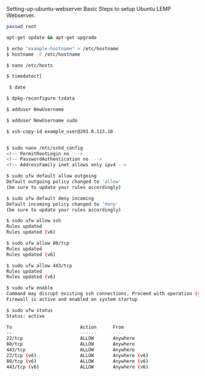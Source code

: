 Setting-up-ubuntu-webserver
Basic Steps to setup Ubuntu LEMP Webserver. 

<!-- //setting strong root password -->

```bash
passwd root
```

<!-- add superstrongpassword. -->


<!-- update upgrade server -->
```bash
apt-get update && apt-get upgrade
```


<!-- set hostname: -->

```bash
$ echo "example-hostname" > /etc/hostname
$ hostname -F /etc/hostname
```


<!-- //Edit /etc/hosts to add hostnames -->
```bash
$ nano /etc/hosts
```


<!-- check timezone -->

```bash
$ timedatectl
```


<!-- check time -->

```bash
 $ date
```


<!-- Set TimeZone -->

```bash
$ dpkg-reconfigure tzdata
```



<!-- add new user -->

```bash
$ adduser NewUsername
```

<!-- add superstrongpassword -->


<!-- add user to sudoers -->

```bash
$ adduser NewUsername sudo
```

<!-- add sshkey to webserver -->


```bash
$ ssh-copy-id example_user@203.0.113.10

```


<!-- disable root login -->

```bash

$ sudo nano /etc/sshd_config
<!-- PermitRootLogin no  -->
<!-- PasswordAuthentication no  -->
<!-- AddressFamily inet allows only ipv4 -->
```





<!-- restart sshd -->

<!-- Setting up firewall -->

```bash
$ sudo ufw default allow outgoing
Default outgoing policy changed to 'allow'
(be sure to update your rules accordingly)
```


```bash
$ sudo ufw default deny incoming
Default incoming policy changed to 'deny'
(be sure to update your rules accordingly)
```

```bash
$ sudo ufw allow ssh
Rules updated
Rules updated (v6)

$ sudo ufw allow 80/tcp
Rules updated
Rules updated (v6)

$ sudo ufw allow 443/tcp
Rules updated
Rules updated (v6)

$ sudo ufw enable
Command may disrupt existing ssh connections. Proceed with operation (y|n)? y
Firewall is active and enabled on system startup

```


```bash
$ sudo ufw status
Status: active

To                         Action      From
--                         ------      ----
22/tcp                     ALLOW       Anywhere                  
80/tcp                     ALLOW       Anywhere                  
443/tcp                    ALLOW       Anywhere                  
22/tcp (v6)                ALLOW       Anywhere (v6)             
80/tcp (v6)                ALLOW       Anywhere (v6)             
443/tcp (v6)               ALLOW       Anywhere (v6)   


```

<!-- *****settup login******* -->

<!-- *****setup fail2ban***** -->
